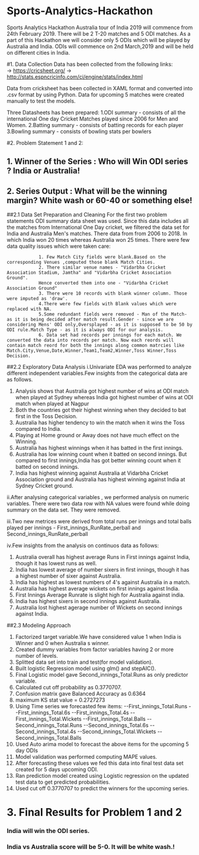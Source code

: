 # Sports-Analytics-Hackathon
Sports Analytics Hackathon 
Australia tour of India 2019 will commence from 24th February 2019. There will be 2 T-20 matches and 5 ODI matches.
As a part of this Hackathon we will consider only 5 ODIs which will be played by Australia and India.
ODIs will commence on 2nd March,2019 and will be held on different cities in India.

#1. Data Collection
Data has been collected from the following links:            
-> https://cricsheet.org/
-> http://stats.espncricinfo.com/ci/engine/stats/index.html

Data from cricksheet has been collected in XAML format and converted into .csv format by using Python.
Data for upcoming 5 matches were created manually to test the models.

 Three Datasheets has been prepared:
  1.ODI summary - consists of all the international One day Cricket Matches played since 2006 for Men and Women.
  2.Batting summary - consists of batting records for each player
  3.Bowling summary - consists of bowling stats per bowlers

#2. Problem Statement 1 and 2:
##   1. Winner of the Series : Who will Win ODI series ? India or Australia!
##   2. Series Output : What will be the winning margin? White wash or 60-40 or something else!

##2.1 Data Set Preparation and Cleaning
   For the first two problem statements ODI summary data sheet was used. 
   Since this data includes all the matches from International One Day cricket, we filtered the data set for India and Australia Men's 
   matches.
   There data from from 2006 to 2018. In which India won 20 times whereas Australia won 25 times.
   There were few data quality issues which were taken care:
   
                1. Few Match City fields were blank.Based on the corresponding Venues ,computed those blank Match Cities.
                2. There similar venue names - "Vidarbha Cricket Association Stadium, Jamtha" and "Vidarbha Cricket Association Ground".
                Hence converted them into one - "Vidarbha Cricket Association Ground"
                3. There were 10 records with blank winner column. Those were imputed as 'draw'.
                4.There were few fields with Blank values which were replaced with NA.                        
                5.Some redundant fields were removed - Man of the Match- as it is being decided after match result.Gender - since we are considering Mens' ODI only,Oversplayed - as it is supposed to be 50 by ODI rule.Match Type - as it is always ODI for our analysis.
                6. Data set had records per innings for each match. We converted the data into records per match. Now each reords will contain match reord for both the innings along common matrcies like Match.City,Venue,Date,Winner,Team1,Team2,Winner,Toss Winner,Toss Decision.

##2.2 Exploratory Data Analysis
   i.Univariate EDA was performed to analyze different independent variables.Few insights from the categorical data are as follows.
   1. Analysis shows that Australia got highest number of wins at ODI match when played at Sydney whereas India got highest number of    wins at ODI match when played at Nagpur
   2. Both the countries got their highest winning when they decided to bat first in the Toss Decision.
   3. Australia has higher tendency to win the match when it wins the Toss compared to India.
   4. Playing at Home ground or Away does not have much effect on the Winning.
   5. Australia has highest winnings when it has batted in the first innings.
   6. Australia has low winning count when it batted on second innings. But compared to first innings,India has got better winning count when it batted on second innings.
   7. India has highest winning against Australia at Vidarbha Cricket Association ground and Australia has highest winning against India at Sydney Cricket ground.

  ii.After analysing categorical variables , we performed analysis on numeric variables. 
There were two data row with  NA values were found while doing summary on the data set. They were removed.

 iii.Two new metrices were derived from total runs per innings and total balls played per innings - First_innings_RunRate_perball and Second_innings_RunRate_perball

  iv.Few insights from the analysis on continuos data as follows:
  1. Australia overall has highest average Runs in First innings against India, though it has lowest runs as well.
  2. India has lowest average of number sixers in first innings, though it has a highest number of sixer against Australia.
  3. India has highest as lowest numbers of 4's against Australia in a match.
  4. Australia has highest average wickets on first innings against India.
  5. First Innings Average Runrate is slight high for Australia against india.
  6. India  has highest sixers in second innings against Australia.
  7. Australia lost highest agerage number of Wickets on second innings against India.

##2.3 Modeling Approach
  1. Factorized target variable.We have considered value 1 when India is Winner and 0 when Australia s winner.
  2. Created dummy variables from factor variables having 2 or more number of levels.
  3. Splitted data set into train and test(for model validation).
  4. Built logistic Regression model using glm() and stepAIC().
  5. Final Logistic model gave Second_innings_Total.Runs as only predictor variable.
  6. Calculated cut off probability as 0.3770707.
  7. Confusion matrix gave Balanced Accuracy as 0.6364
  8. maximum KS  stat value = 0.2727273
  9. Using Time series we forecasted few items:
   --First_innings_Total.Runs
   --First_innings_Total.6s
   --First_innings_Total.4s
   --First_innings_Total.Wickets
   --First_innings_Total.Balls
   --Second_innings_Total.Runs
   --Second_innings_Total.6s
   --Second_innings_Total.4s
   --Second_innings_Total.Wickets
   --Second_innings_Total.Balls
  10. Used Auto arima model to forecast the above items for the upcoming 5 day ODIs
  11. Model validation was performed computing MAPE values.
  12. After forecasting these values we fed this data into final test data set created for 5 days upcoming ODI.
  13. Ran prediction model created using Logistic regression on the updated test data to get predicted probabilities.
  14. Used cut off 0.3770707 to predict the winners for the upcoming series.
   
# 3. Final Results for Problem 1 and 2
###    India will win the ODI series.
###    India vs Australia score will be 5-0. It will be white wash.!
  


